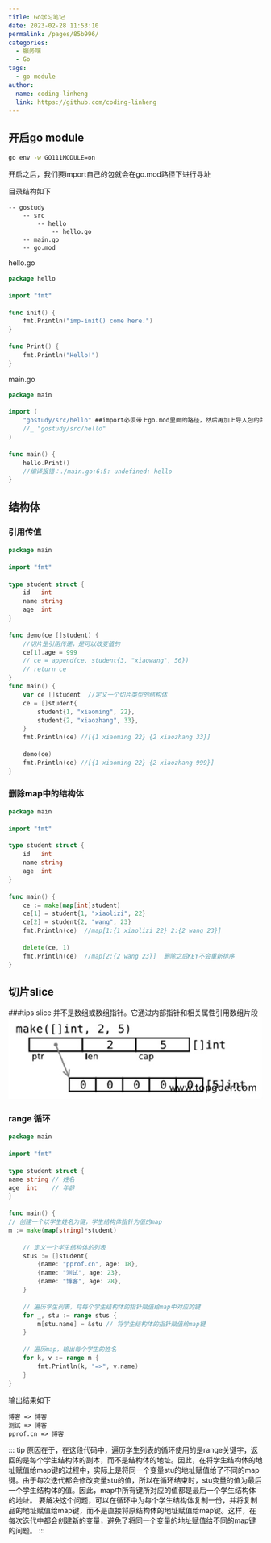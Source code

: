 ```yaml
---
title: Go学习笔记
date: 2023-02-28 11:53:10
permalink: /pages/85b996/
categories:
  - 服务端
  - Go
tags:
  - go module
author: 
  name: coding-linheng
  link: https://github.com/coding-linheng
---
```


## 开启go module

```bash
go env -w GO111MODULE=on
```

开启之后，我们要import自己的包就会在go.mod路径下进行寻址

目录结构如下
```
-- gostudy
	-- src
		-- hello
			-- hello.go
	-- main.go
	-- go.mod
```
hello.go

```go
package hello

import "fmt"

func init() {
	fmt.Println("imp-init() come here.")
}

func Print() {
	fmt.Println("Hello!")
}
```

main.go
```go
package main

import (
	"gostudy/src/hello" ##import必须带上go.mod里面的路径，然后再加上导入包的路径
	//_ "gostudy/src/hello"
)

func main() {
	hello.Print()
	//编译报错：./main.go:6:5: undefined: hello
}

```


## 结构体

### 引用传值
```go
package main

import "fmt"

type student struct {
    id   int
    name string
    age  int
}

func demo(ce []student) {
    //切片是引用传递，是可以改变值的
    ce[1].age = 999
    // ce = append(ce, student{3, "xiaowang", 56})
    // return ce
}
func main() {
    var ce []student  //定义一个切片类型的结构体
    ce = []student{
        student{1, "xiaoming", 22},
        student{2, "xiaozhang", 33},
    }
    fmt.Println(ce) //[{1 xiaoming 22} {2 xiaozhang 33}]

    demo(ce)
    fmt.Println(ce) //[{1 xiaoming 22} {2 xiaozhang 999}]
}
```

### 删除map中的结构体
```go
package main

import "fmt"

type student struct {
    id   int
    name string
    age  int
}

func main() {
    ce := make(map[int]student)
    ce[1] = student{1, "xiaolizi", 22}
    ce[2] = student{2, "wang", 23}
    fmt.Println(ce)  //map[1:{1 xiaolizi 22} 2:{2 wang 23}]

    delete(ce, 1)
    fmt.Println(ce)  //map[2:{2 wang 23}]  删除之后KEY不会重新排序
}
```

## 切片slice

###tips
slice 并不是数组或数组指针。它通过内部指针和相关属性引用数组片段
![img](img.png)

### range 循环
```go
package main

import "fmt"

type student struct {
name string // 姓名
age  int    // 年龄
}

func main() {
// 创建一个以学生姓名为键，学生结构体指针为值的map
m := make(map[string]*student)

	// 定义一个学生结构体的列表
	stus := []student{
		{name: "pprof.cn", age: 18},
		{name: "测试", age: 23},
		{name: "博客", age: 28},
	}

	// 遍历学生列表，将每个学生结构体的指针赋值给map中对应的键
	for _, stu := range stus {
		m[stu.name] = &stu // 将学生结构体的指针赋值给map键
	}

	// 遍历map，输出每个学生的姓名
	for k, v := range m {
		fmt.Println(k, "=>", v.name)
	}
}
```
输出结果如下
```text
博客 => 博客
测试 => 博客
pprof.cn => 博客
```
::: tip
原因在于，在这段代码中，遍历学生列表的循环使用的是range关键字，返回的是每个学生结构体的副本，而不是结构体的地址。因此，在将学生结构体的地址赋值给map键的过程中，实际上是将同一个变量stu的地址赋值给了不同的map键。由于每次迭代都会修改变量stu的值，所以在循环结束时，stu变量的值为最后一个学生结构体的值。因此，map中所有键所对应的值都是最后一个学生结构体的地址。
要解决这个问题，可以在循环中为每个学生结构体复制一份，并将复制品的地址赋值给map键，而不是直接将原结构体的地址赋值给map键。这样，在每次迭代中都会创建新的变量，避免了将同一个变量的地址赋值给不同的map键的问题。
::: 








